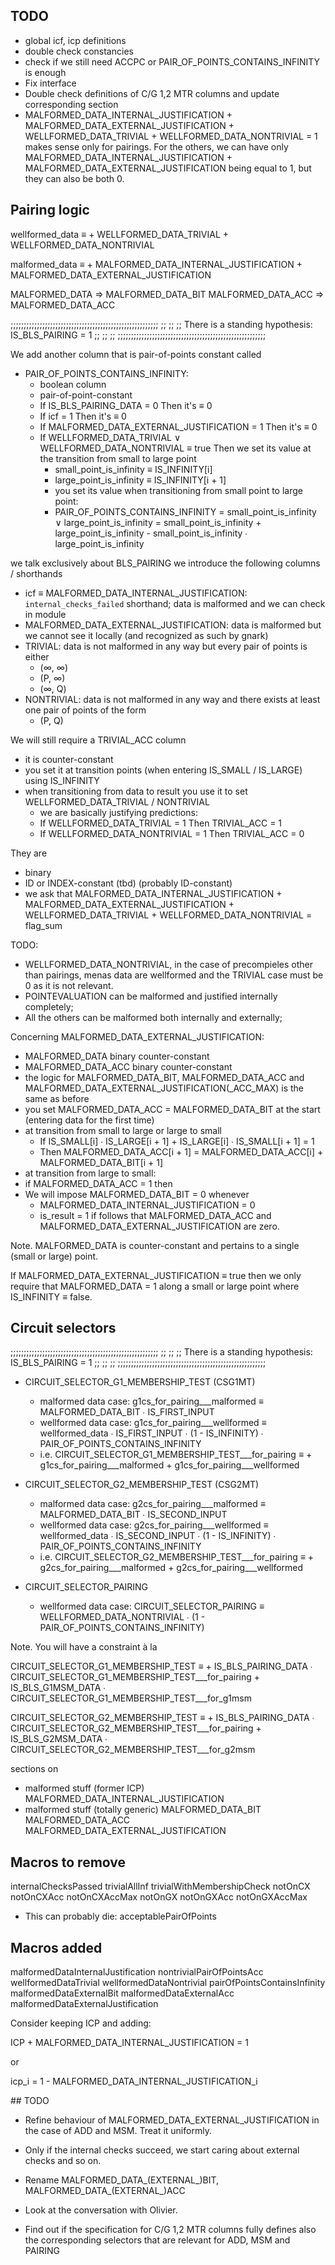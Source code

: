 
## TODO

- global icf, icp definitions
- double check constancies
- check if we still need ACCPC or PAIR_OF_POINTS_CONTAINS_INFINITY is enough
- Fix interface
- Double check definitions of C/G 1,2 MTR columns and update corresponding section
- MALFORMED_DATA_INTERNAL_JUSTIFICATION + MALFORMED_DATA_EXTERNAL_JUSTIFICATION + WELLFORMED_DATA_TRIVIAL + WELLFORMED_DATA_NONTRIVIAL = 1 makes sense only for pairings. For the others, we can have only MALFORMED_DATA_INTERNAL_JUSTIFICATION + MALFORMED_DATA_EXTERNAL_JUSTIFICATION being equal to 1, but they can also be both 0. 

## Pairing logic

wellformed_data ≡ + WELLFORMED_DATA_TRIVIAL
                  + WELLFORMED_DATA_NONTRIVIAL

malformed_data ≡ + MALFORMED_DATA_INTERNAL_JUSTIFICATION
                 + MALFORMED_DATA_EXTERNAL_JUSTIFICATION

MALFORMED_DATA     ⇒ MALFORMED_DATA_BIT
MALFORMED_DATA_ACC ⇒ MALFORMED_DATA_ACC

;;;;;;;;;;;;;;;;;;;;;;;;;;;;;;;;;;;;;;;;;;;;;;;;;;;;;;;;
;;                                                    ;;
;; There is a standing hypothesis: IS_BLS_PAIRING = 1 ;;
;;                                                    ;;
;;;;;;;;;;;;;;;;;;;;;;;;;;;;;;;;;;;;;;;;;;;;;;;;;;;;;;;;

We add another column that is pair-of-points constant called
- PAIR_OF_POINTS_CONTAINS_INFINITY:
    - boolean column
    - pair-of-point-constant
    - If IS_BLS_PAIRING_DATA = 0     Then it's ≡ 0
    - If icf = 1  Then it's ≡ 0
    - If MALFORMED_DATA_EXTERNAL_JUSTIFICATION = 1               Then it's ≡ 0
    - If WELLFORMED_DATA_TRIVIAL ∨ WELLFORMED_DATA_NONTRIVIAL ≡ true Then we set its value at the transition from small to large point
        - small_point_is_infinity ≡ IS_INFINITY[i]
        - large_point_is_infinity ≡ IS_INFINITY[i + 1]
        - you set its value when transitioning from small point to large point:
        - PAIR_OF_POINTS_CONTAINS_INFINITY = small_point_is_infinity ∨ large_point_is_infinity
                                           = small_point_is_infinity + large_point_is_infinity - small_point_is_infinity ∙ large_point_is_infinity

we talk exclusively about BLS_PAIRING
we introduce the following columns / shorthands

- icf ≡ MALFORMED_DATA_INTERNAL_JUSTIFICATION: `internal_checks_failed` shorthand; data is malformed and we can check in module
- MALFORMED_DATA_EXTERNAL_JUSTIFICATION: data is malformed but we cannot see it locally (and recognized as such by gnark)
- TRIVIAL: data is not malformed in any way but every pair of points is either
    - (∞, ∞)
    - (P, ∞)
    - (∞, Q)
- NONTRIVIAL: data is not malformed in any way and there exists at least one pair of points of the form
    - (P, Q)

We will still require a TRIVIAL_ACC column
- it is counter-constant
- you set it at transition points (when entering IS_SMALL / IS_LARGE) using IS_INFINITY
- when transitioning from data to result you use it to set WELLFORMED_DATA_TRIVIAL / NONTRIVIAL
    - we are basically justifying predictions:
    - If WELLFORMED_DATA_TRIVIAL    = 1 Then TRIVIAL_ACC = 1
    - If WELLFORMED_DATA_NONTRIVIAL = 1 Then TRIVIAL_ACC = 0

They are
- binary
- ID or INDEX-constant (tbd) (probably ID-constant)
- we ask that
    MALFORMED_DATA_INTERNAL_JUSTIFICATION + MALFORMED_DATA_EXTERNAL_JUSTIFICATION + WELLFORMED_DATA_TRIVIAL + WELLFORMED_DATA_NONTRIVIAL = flag_sum

TODO: 
- WELLFORMED_DATA_NONTRIVIAL, in the case of precompieles other than pairings, menas data are wellformed and the TRIVIAL case must be 0 as it is not relevant.
- POINTEVALUATION can be malformed and justified internally completely;
- All the others can be malformed both internally and externally;

Concerning MALFORMED_DATA_EXTERNAL_JUSTIFICATION:
- MALFORMED_DATA     binary counter-constant
- MALFORMED_DATA_ACC binary counter-constant
- the logic for MALFORMED_DATA_BIT, MALFORMED_DATA_ACC and MALFORMED_DATA_EXTERNAL_JUSTIFICATION(_ACC_MAX) is the same as before
- you set MALFORMED_DATA_ACC = MALFORMED_DATA_BIT at the start (entering data for the first time)
- at transition from small to large or large to small
    - If   IS_SMALL[i] ∙ IS_LARGE[i + 1] + IS_LARGE[i] ∙ IS_SMALL[i + 1] = 1
    - Then MALFORMED_DATA_ACC[i + 1] = MALFORMED_DATA_ACC[i] + MALFORMED_DATA_BIT[i + 1]
- at transition from large to small:
- if MALFORMED_DATA_ACC = 1 then
- We will impose MALFORMED_DATA_BIT = 0 whenever
    - MALFORMED_DATA_INTERNAL_JUSTIFICATION = 0
    - is_result = 1
if follows that MALFORMED_DATA_ACC and MALFORMED_DATA_EXTERNAL_JUSTIFICATION are zero.

Note. MALFORMED_DATA is counter-constant and pertains to a single (small or large) point.

If MALFORMED_DATA_EXTERNAL_JUSTIFICATION ≡ true then we only require that MALFORMED_DATA = 1 along a small or large point where IS_INFINITY ≡ false.


## Circuit selectors

;;;;;;;;;;;;;;;;;;;;;;;;;;;;;;;;;;;;;;;;;;;;;;;;;;;;;;;;
;;                                                    ;;
;; There is a standing hypothesis: IS_BLS_PAIRING = 1 ;;
;;                                                    ;;
;;;;;;;;;;;;;;;;;;;;;;;;;;;;;;;;;;;;;;;;;;;;;;;;;;;;;;;;


- CIRCUIT_SELECTOR_G1_MEMBERSHIP_TEST (CSG1MT)
    - malformed  data case: g1cs_for_pairing___malformed  ≡ MALFORMED_DATA_BIT ∙ IS_FIRST_INPUT
    - wellformed data case: g1cs_for_pairing___wellformed ≡ wellformed_data    ∙ IS_FIRST_INPUT ∙ (1 - IS_INFINITY) ∙ PAIR_OF_POINTS_CONTAINS_INFINITY
    - i.e.
        CIRCUIT_SELECTOR_G1_MEMBERSHIP_TEST___for_pairing ≡ + g1cs_for_pairing___malformed
                                                            + g1cs_for_pairing___wellformed

- CIRCUIT_SELECTOR_G2_MEMBERSHIP_TEST (CSG2MT)
    - malformed  data case: g2cs_for_pairing___malformed  ≡ MALFORMED_DATA_BIT ∙ IS_SECOND_INPUT
    - wellformed data case: g2cs_for_pairing___wellformed ≡ wellformed_data    ∙ IS_SECOND_INPUT ∙ (1 - IS_INFINITY) ∙ PAIR_OF_POINTS_CONTAINS_INFINITY
    - i.e.
        CIRCUIT_SELECTOR_G2_MEMBERSHIP_TEST___for_pairing ≡ + g2cs_for_pairing___malformed
                                                            + g2cs_for_pairing___wellformed

- CIRCUIT_SELECTOR_PAIRING
    - wellformed data case:
        CIRCUIT_SELECTOR_PAIRING ≡ WELLFORMED_DATA_NONTRIVIAL ∙ (1 - PAIR_OF_POINTS_CONTAINS_INFINITY)


Note. You will have a constraint à la

CIRCUIT_SELECTOR_G1_MEMBERSHIP_TEST ≡ + IS_BLS_PAIRING_DATA ∙ CIRCUIT_SELECTOR_G1_MEMBERSHIP_TEST___for_pairing
                                      + IS_BLS_G1MSM_DATA   ∙ CIRCUIT_SELECTOR_G1_MEMBERSHIP_TEST___for_g1msm

CIRCUIT_SELECTOR_G2_MEMBERSHIP_TEST ≡ + IS_BLS_PAIRING_DATA ∙ CIRCUIT_SELECTOR_G2_MEMBERSHIP_TEST___for_pairing
                                      + IS_BLS_G2MSM_DATA   ∙ CIRCUIT_SELECTOR_G2_MEMBERSHIP_TEST___for_g2msm

sections on
- malformed stuff (former ICP)
    MALFORMED_DATA_INTERNAL_JUSTIFICATION
- malformed stuff (totally generic)
    MALFORMED_DATA_BIT
    MALFORMED_DATA_ACC
    MALFORMED_DATA_EXTERNAL_JUSTIFICATION


## Macros to remove

internalChecksPassed
trivialAllInf
trivialWithMembershipCheck
notOnCX
notOnCXAcc
notOnCXAccMax
notOnGX
notOnGXAcc
notOnGXAccMax

- This can probably die: acceptablePairOfPoints

## Macros added

malformedDataInternalJustification
nontrivialPairOfPointsAcc
wellformedDataTrivial
wellformedDataNontrivial
pairOfPointsContainsInfinity
malformedDataExternalBit
malformedDataExternalAcc
malformedDataExternalJustification

Consider keeping ICP and adding:

ICP + MALFORMED_DATA_INTERNAL_JUSTIFICATION = 1

or 

icp_i = 1 - MALFORMED_DATA_INTERNAL_JUSTIFICATION_i


## TODO

- Refine behaviour of MALFORMED_DATA_EXTERNAL_JUSTIFICATION in the case of ADD and MSM. Treat it uniformly.

- Only if the internal checks succeed, we start caring about external checks and so on.
- Rename MALFORMED_DATA_(EXTERNAL_)BIT, MALFORMED_DATA_(EXTERNAL_)ACC  
- Look at the conversation with Olivier.

- Find out if the specification for C/G 1,2 MTR columns fully defines also the corresponding selectors that are relevant for ADD, MSM and PAIRING

